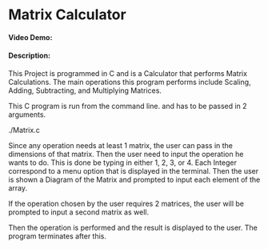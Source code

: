 # Matrix Calculator 

#### Video Demo: 
#### Description: 
This Project is programmed in C and is a Calculator that performs Matrix Calculations.
The main operations this program performs include Scaling, Adding, Subtracting, and Multiplying Matrices. 

This C program is run from the command line. and has to be passed in 2 arguments. 

./Matrix.c <rowLength> <colLength>

Since any operation needs at least 1 matrix, the user can pass in the dimensions of that matrix.
Then the user need to input the operation he wants to do. This is done be typing in either 1, 2, 3, or 4. Each Integer correspond to a menu option that is displayed in the terminal.
Then the user is shown a Diagram of the Matrix and prompted to input each element of the array. 

If the operation chosen by the user requires 2 matrices, the user will be prompted to input a second matrix as well. 

Then the operation is performed and the result is displayed to the user. 
The program terminates after this.